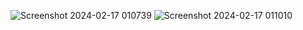 ![Screenshot 2024-02-17 010739](https://github.com/bibhas12345/NewsApp-responsive/assets/94750680/710f6a6a-55f2-4d59-91ea-6cbd368aad12)
![Screenshot 2024-02-17 011010](https://github.com/bibhas12345/NewsApp-responsive/assets/94750680/5bcc9984-1dba-4b11-bb33-13ddd4f185b9)
